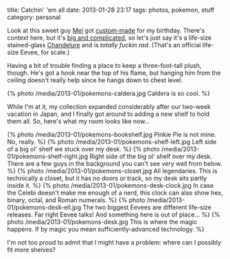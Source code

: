 title: Catchin' 'em all
date: 2013-01-28 23:17
tags: photos, pokemon, stuff
category: personal


Look at this sweet guy [Mel][] got [custom-made][Caldera on dA] for my birthday.  There's context here, but it's [big and complicated][PMDe], so let's just say it's a life-size stained-glass [Chandelure][] and is _totally fuckin rad_.  (That's an official life-size Eevee, for scale.)

Having a bit of trouble finding a place to keep a three-foot-tall plush, though.  He's got a hook near the top of his flame, but hanging him from the ceiling doesn't really help since he hangs down to chest level.

{% photo /media/2013-01/pokemons-caldera.jpg Caldera is so cool. %}

While I'm at it, my collection expanded considerably after our two-week vacation in Japan, and I finally got around to adding a new shelf to hold them all.  So, here's what my room looks like now...

{% photo /media/2013-01/pokemons-bookshelf.jpg Pinkie Pie is not mine.  No, really. %}
{% photo /media/2013-01/pokemons-shelf-left.jpg Left side of a big ol' shelf we stuck over my desk. %}
{% photo /media/2013-01/pokemons-shelf-right.jpg Right side of the big ol' shelf over my desk.  There are a few guys in the background you can't see very well from below. %}
{% photo /media/2013-01/pokemons-closet.jpg All legendaries.  This is technically a closet, but it has no doors or track, so my desk sits partly inside it. %}
{% photo /media/2013-01/pokemons-desk-clock.jpg In case the Celebi doesn't make me enough of a nerd, this clock can also show hex, binary, octal, and Roman numerals. %}
{% photo /media/2013-01/pokemons-desk-ell.jpg The two biggest Eevees are different life-size releases.  Far right Eevee talks!  And something here is out of place... %}
{% photo /media/2013-01/pokemons-desk.jpg This is where the magic happens.  If by magic you mean sufficiently-advanced technology. %}

I'm not too proud to admit that I might have a problem: where can I possibly fit more shelves?


[Caldera on dA]: http://sleeplesstotodile.deviantart.com/art/Caldera-350726744
[Chandelure]: http://veekun.com/dex/pokemon/chandelure
[Mel]: http://purplekecleon.deviantart.com/
[PMDe]: http://pmd-explorers.deviantart.com/
